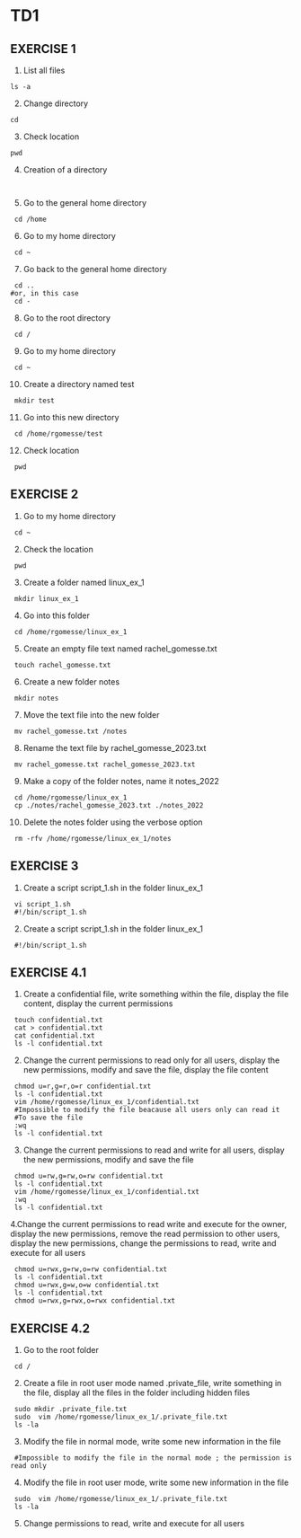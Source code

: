 # TD1

## EXERCISE 1 

1. List all files 
```
ls -a
```

2. Change directory 
```
cd 
```

3. Check location
```
pwd
```

4. Creation of a directory 
```
 
```

5. Go to the general home directory 
```
 cd /home
```

6. Go to my home directory 
```
 cd ~
```

7. Go back to the general home directory 
```
 cd .. 
#or, in this case 
 cd - 
```

8. Go to the root directory 
```
 cd /
```

9. Go to my home directory 
```
 cd ~
```

10. Create a directory named test
```
 mkdir test
```

11. Go into this new directory
```
 cd /home/rgomesse/test
```

12. Check location
```
 pwd
```

## EXERCISE 2

1. Go to my home directory
```
 cd ~
```

2. Check the location
```
 pwd
```

3. Create a folder named linux_ex_1
```
 mkdir linux_ex_1
```

4. Go into this folder 
```
 cd /home/rgomesse/linux_ex_1
```

5. Create an empty file text named rachel_gomesse.txt
```
 touch rachel_gomesse.txt
```

6. Create a new folder notes
```
 mkdir notes
```

7. Move the text file into the new folder 
```
 mv rachel_gomesse.txt /notes
```

8. Rename the text file by rachel_gomesse_2023.txt
```
 mv rachel_gomesse.txt rachel_gomesse_2023.txt
```

9. Make a copy of the folder notes, name it notes_2022
```
 cd /home/rgomesse/linux_ex_1
 cp ./notes/rachel_gomesse_2023.txt ./notes_2022
```

10. Delete the notes folder using the verbose option
```
 rm -rfv /home/rgomesse/linux_ex_1/notes
```

## EXERCISE 3

1. Create a script script_1.sh in the folder linux_ex_1
```
 vi script_1.sh
 #!/bin/script_1.sh
```

2. Create a script script_1.sh in the folder linux_ex_1
```
 #!/bin/script_1.sh
```


## EXERCISE 4.1

1. Create a confidential file, write something within the file, display the file content, display the current permissions
```
 touch confidential.txt
 cat > confidential.txt 
 cat confidential.txt
 ls -l confidential.txt
```

2. Change the current permissions to read only for all users, display the new permissions, modify and save the file, display the file content
```
 chmod u=r,g=r,o=r confidential.txt
 ls -l confidential.txt
 vim /home/rgomesse/linux_ex_1/confidential.txt
 #Impossible to modify the file beacause all users only can read it 
 #To save the file
 :wq 
 ls -l confidential.txt
```

3. Change the current permissions to read and write for all users, display the new permissions, modify and save the file
```
 chmod u=rw,g=rw,o=rw confidential.txt
 ls -l confidential.txt
 vim /home/rgomesse/linux_ex_1/confidential.txt
 :wq
 ls -l confidential.txt
```

4.Change the current permissions to read write and execute for the owner, display the new permissions, remove the read permission to other users, display the new permissions, change the permissions to read, write and execute for all users
```
 chmod u=rwx,g=rw,o=rw confidential.txt
 ls -l confidential.txt
 chmod u=rwx,g=w,o=w confidential.txt
 ls -l confidential.txt
 chmod u=rwx,g=rwx,o=rwx confidential.txt
```

## EXERCISE 4.2

1. Go to the root folder
```
 cd /
```

2. Create a file in root user mode named .private_file, write something in the file, display all the files in the folder including hidden files
```
 sudo mkdir .private_file.txt
 sudo  vim /home/rgomesse/linux_ex_1/.private_file.txt
 ls -la
```

3. Modify the file in normal mode, write some new information in the file
```
 #Impossible to modify the file in the normal mode ; the permission is read only 
```

4. Modify the file in root user mode, write some new information in the file
```
 sudo  vim /home/rgomesse/linux_ex_1/.private_file.txt
 ls -la
```

5. Change permissions to read, write and execute for all users
```

```

